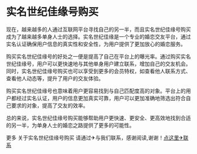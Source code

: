 # 实名世纪佳缘号购买

现在，越来越多的人通过互联网平台寻找自己的另一半，而且实名世纪佳缘号购买成为了越来越多单身人士的选择。实名世纪佳缘是一个专业的婚恋交友平台，通过实名认证确保用户信息的真实性和安全性，为用户提供了更加放心的婚恋服务。

购买实名世纪佳缘号的好处之一便是提高了自己在平台上的曝光率。通过购买实名世纪佳缘号，用户可以更快速地与其他单身用户建立联系，增加自己的交友机会。同时，实名世纪佳缘号购买也可以享受到更多的会员特权，如查看他人联系方式、查看他人动态等，提升了用户的交友体验。

购买实名世纪佳缘号也意味着用户更容易找到与自己匹配度高的对象。平台上的用户都经过实名认证，用户的信息更加真实可靠，用户可以更加准确地筛选出符合自己要求的对象，提高了交友的效率。

总的来说，实名世纪佳缘号购买能够帮助用户更快速、更安全、更高效地找到合适的另一半，为单身人士的婚恋之路提供了更多的可能性。

更多 关于实名世纪佳缘号购买 请通过✈与我们联系，感谢阅读,谢谢！[点这里✈联系](https://lm.k02.cc)
